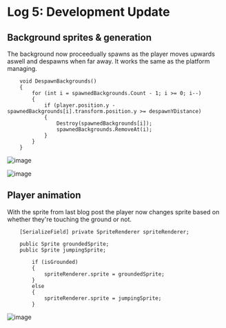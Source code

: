 # Log 5: Development Update

## Background sprites & generation

The background now proceedually spawns as the player moves upwards aswell and despawns when far away. It works the same as the platform managing.

```
    void DespawnBackgrounds()
    {
        for (int i = spawnedBackgrounds.Count - 1; i >= 0; i--)
        {
            if (player.position.y - spawnedBackgrounds[i].transform.position.y >= despawnYDistance)
            {
                Destroy(spawnedBackgrounds[i]);
                spawnedBackgrounds.RemoveAt(i);
            }
        }
    }
```

![image](https://github.com/Esben-Andreas-Madsen/GMD1_Ascendia/assets/91538845/9baaf4f3-a425-4220-8061-90e167a77068)

![image](https://github.com/Esben-Andreas-Madsen/GMD1_Ascendia/assets/91538845/26eb7eac-e8e0-47eb-9239-5717075d2b87)

## Player animation

With the sprite from last blog post the player now changes sprite based on whether they're touching the ground or not.

```
    [SerializeField] private SpriteRenderer spriteRenderer;

    public Sprite groundedSprite;
    public Sprite jumpingSprite; 

```
```
        if (isGrounded)
        {
            spriteRenderer.sprite = groundedSprite;
        }
        else
        {
            spriteRenderer.sprite = jumpingSprite;
        }
```


![image](https://github.com/Esben-Andreas-Madsen/GMD1_Ascendia/assets/91538845/e706c521-da74-47b8-b721-bcf8d247abeb)





